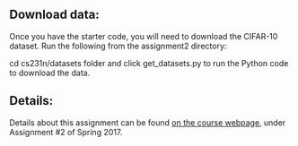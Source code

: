 ## Download data: 
Once you have the starter code, you will need to download the CIFAR-10 dataset. Run the following from the assignment2 directory:

cd cs231n/datasets folder and click get_datasets.py to run the Python code to download the data.

## Details:
Details about this assignment can be found [on the course webpage](http://cs231n.github.io/), under Assignment #2 of Spring 2017.
